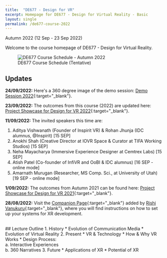 ```yaml
---
title:  "DE677 - Design for VR"
excerpt: Homepage for DE677 - Design for Virtual Reality - Basic
layout: single
permalink: /de677-course-2022
---
```

Autumn 2022 (12 Sep - 23 Sep 2022)

Welcome to the course homepage of DE677 - Design for Virtual Reality.

<figure class="align-center" style="width:100%;">
  <img src="{{ site.url }}{{ site.baseurl }}\assets\img\course\de677-schedule-autumn2022.png" alt="DE677 Course Schedule - Autumn 2022">
  <figcaption>DE677 Course Schedule (Tentative)</figcaption>
</figure>

## Updates

**24/09/2022:** Here's a 360 degree image of the demo session: [Demo Session 2022](https://imxd.in/de677-panorama-2022){:target="_blank"}.

**23/09/2022:** The outcomes from this course (2022) are updated here: [Project Showcase for Design for VR 2022](https://imxd.in/de677-showcase-2022){:target="_blank"}.

**11/09/2022:** The invited speakers this time are:
1. Aditya Vishwanath (Founder of Inspirit VR) & Rohan Jhunja (IDC alumnus, @Inspirit) [15 SEP]
2. Anokhi Shah (Creative Director at IOVR Space & Curator at TIFA Working Studios) [15 SEP]
3. Neha Mayacharya (Immersive Experience Designer at Cemtrex Labs) [15 SEP]
4. Atish Patel (Co-founder of InfiVR and OoBI & IDC alumnus) [16 SEP - online mode]
5. Amarnath Murugan (Researcher, MS Comp. Sci., at University of Utah) [19 SEP - online mode]

**1/09/2022:** The outcomes from Autumn 2021 can be found here: [Project Showcase for Design for VR 2021](https://imxd.in/de677-showcase-2021){:target="_blank"}.

**28/08/2022:** Visit the [Companion Page](https://rishivanukuru.notion.site/Intro-to-XR-Dev-3c20ec201dc545a8a4ea1f644f0134db){:target="_blank"} added by [Rishi Vanukuru](https://rishivanukuru.com/){:target="_blank"}, where you will find instructions on how to set up your systems for XR development.

<br>
## Lecture Outline
1.  History
    * Evolution of Communication Media
    * Evolution of Virtual Reality
2.  Present
    * VR & Technology
    * How & Why VR Works
    * Design Process: <br>
      a. Interactive Experiences <br>
      b. 360 Narratives
3.  Future
    * Applications of XR
    * Potential of XR

